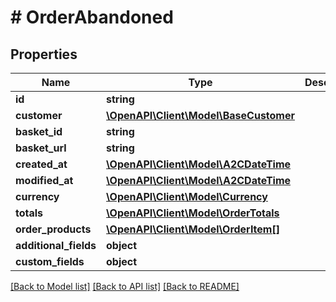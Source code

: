 # # OrderAbandoned

## Properties

Name | Type | Description | Notes
------------ | ------------- | ------------- | -------------
**id** | **string** |  | [optional]
**customer** | [**\OpenAPI\Client\Model\BaseCustomer**](BaseCustomer.md) |  | [optional]
**basket_id** | **string** |  | [optional]
**basket_url** | **string** |  | [optional]
**created_at** | [**\OpenAPI\Client\Model\A2CDateTime**](A2CDateTime.md) |  | [optional]
**modified_at** | [**\OpenAPI\Client\Model\A2CDateTime**](A2CDateTime.md) |  | [optional]
**currency** | [**\OpenAPI\Client\Model\Currency**](Currency.md) |  | [optional]
**totals** | [**\OpenAPI\Client\Model\OrderTotals**](OrderTotals.md) |  | [optional]
**order_products** | [**\OpenAPI\Client\Model\OrderItem[]**](OrderItem.md) |  | [optional]
**additional_fields** | **object** |  | [optional]
**custom_fields** | **object** |  | [optional]

[[Back to Model list]](../../README.md#models) [[Back to API list]](../../README.md#endpoints) [[Back to README]](../../README.md)
